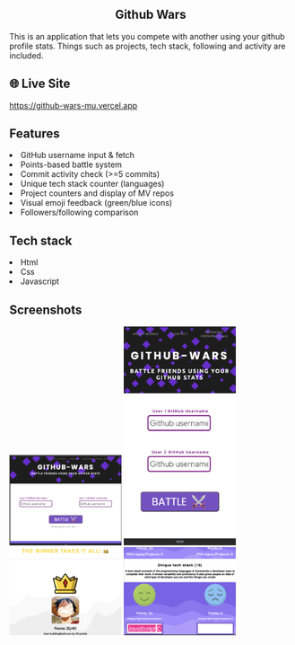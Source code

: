 <h2 align = "center"> Github Wars </h2>
This is an application that lets you compete with another using your github profile stats. Things such as projects, tech stack, following and activity are included.

## 🌐 Live Site
https://github-wars-mu.vercel.app

## Features

<li> GitHub username input & fetch</li>
<li>Points-based battle system</li>
<li> Commit activity check (>=5 commits)</li>
<li>Unique tech stack counter (languages) </li>
<li>Project counters and display of MV repos</li>
<li>Visual emoji feedback (green/blue icons)</li>
<li>Followers/following comparison</li>

## Tech stack

<li>Html</li>
<li>Css</li>
<li>Javascript</li>

## Screenshots

<div>
<img width="200" alt = "active view2" src="./images/finalImage6.png" />
<img width="200" alt = "active view2" src="./images/finalImage4.png" />
<img width="200" alt = "active view2" src="./images/finalImage3.png" />
<img width="200" alt = "active view2" src="./images/finalImage1.png" />
</div>
